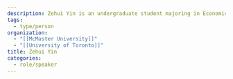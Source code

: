 ```yaml
---
description: Zehui Yin is an undergraduate student majoring in Economics for Management Studies and serve as a research assistant in the Suburban Mobilities Cluster at the University of Toronto Scarborough. Additionally, they are an incoming Geography PhD student at McMaster University.
tags:
  - type/person
organization:
  - "[[McMaster University]]"
  - "[[University of Toronto]]"
title: Zehui Yin
categories:
  - role/speaker
---
```


